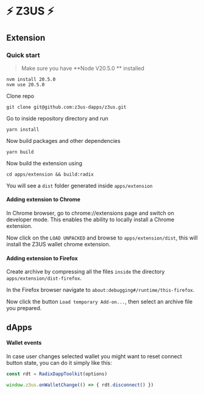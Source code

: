 # ⚡ Z3US ⚡

## Extension

### Quick start

> Make sure you have **Node V20.5.0 ** installed

```
nvm install 20.5.0
nvm use 20.5.0
```

Clone repo

```
git clone git@github.com:z3us-dapps/z3us.git
```

Go to inside repository directory and run

```
yarn install
```

Now build packages and other dependencies

```
yarn build
```

Now build the extension using

```
cd apps/extension && build:radix
```

You will see a `dist` folder generated inside `apps/extension`

#### Adding extension to Chrome

In Chrome browser, go to chrome://extensions page and switch on developer mode. This enables the ability to locally install a Chrome extension.

Now click on the `LOAD UNPACKED` and browse to `apps/extension/dist`, this will install the Z3US wallet chrome extension.

#### Adding extension to Firefox

Create archive by compressing all the files `inside` the directory `apps/extension/dist-firefox`.

In the Firefox browser navigate to `about:debugging#/runtime/this-firefox`.

Now click the button `Load temporary Add-on...`, then select an archive file you prepared.

## dApps

#### Wallet events

In case user changes selected wallet you might want to reset connect button state, you can do it simply like this:

```typescript
const rdt = RadixDappToolkit(options)

window.z3us.onWalletChange(() => { rdt.disconnect() })
```
